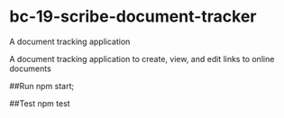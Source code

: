 # bc-19-scribe-document-tracker
A document tracking application

A document tracking application to create, view, and edit links to online documents

##Run 
npm start;

##Test
npm test
